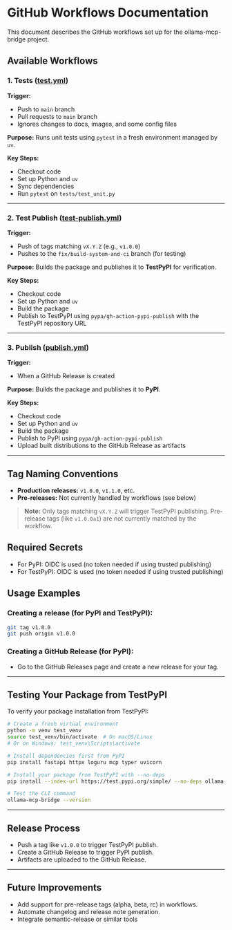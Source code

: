 # GitHub Workflows Documentation

This document describes the GitHub workflows set up for the ollama-mcp-bridge project.

## Available Workflows

### 1. Tests ([test.yml](.github/workflows/test.yml))

**Trigger:**
- Push to `main` branch
- Pull requests to `main` branch
- Ignores changes to docs, images, and some config files

**Purpose:**
Runs unit tests using `pytest` in a fresh environment managed by `uv`.

**Key Steps:**
- Checkout code
- Set up Python and `uv`
- Sync dependencies
- Run `pytest` on `tests/test_unit.py`

---

### 2. Test Publish ([test-publish.yml](.github/workflows/test-publish.yml))

**Trigger:**
- Push of tags matching `vX.Y.Z` (e.g., `v1.0.0`)
- Pushes to the `fix/build-system-and-ci` branch (for testing)

**Purpose:**
Builds the package and publishes it to **TestPyPI** for verification.

**Key Steps:**
- Checkout code
- Set up Python and `uv`
- Build the package
- Publish to TestPyPI using `pypa/gh-action-pypi-publish` with the TestPyPI repository URL

---

### 3. Publish ([publish.yml](.github/workflows/publish.yml))

**Trigger:**
- When a GitHub Release is created

**Purpose:**
Builds the package and publishes it to **PyPI**.

**Key Steps:**
- Checkout code
- Set up Python and `uv`
- Build the package
- Publish to PyPI using `pypa/gh-action-pypi-publish`
- Upload built distributions to the GitHub Release as artifacts

---

## Tag Naming Conventions

- **Production releases:** `v1.0.0`, `v1.1.0`, etc.
- **Pre-releases:** Not currently handled by workflows (see below)

> **Note:** Only tags matching `vX.Y.Z` will trigger TestPyPI publishing. Pre-release tags (like `v1.0.0a1`) are not currently matched by the workflow.

## Required Secrets

- For PyPI: OIDC is used (no token needed if using trusted publishing)
- For TestPyPI: OIDC is used (no token needed if using trusted publishing)

## Usage Examples

### Creating a release (for PyPI and TestPyPI):

```bash
git tag v1.0.0
git push origin v1.0.0
```

### Creating a GitHub Release (for PyPI):

- Go to the GitHub Releases page and create a new release for your tag.

---

## Testing Your Package from TestPyPI

To verify your package installation from TestPyPI:

```bash
# Create a fresh virtual environment
python -m venv test_venv
source test_venv/bin/activate  # On macOS/Linux
# Or on Windows: test_venv\Scripts\activate

# Install dependencies first from PyPI
pip install fastapi httpx loguru mcp typer uvicorn

# Install your package from TestPyPI with --no-deps
pip install --index-url https://test.pypi.org/simple/ --no-deps ollama-mcp-bridge

# Test the CLI command
ollama-mcp-bridge --version
```

---

## Release Process

- Push a tag like `v1.0.0` to trigger TestPyPI publish.
- Create a GitHub Release to trigger PyPI publish.
- Artifacts are uploaded to the GitHub Release.

---

## Future Improvements

- Add support for pre-release tags (alpha, beta, rc) in workflows.
- Automate changelog and release note generation.
- Integrate semantic-release or similar tools
